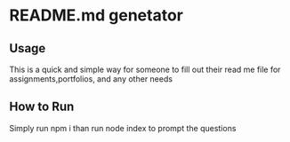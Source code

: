 # README.md genetator

## Usage
This is a quick and simple way for someone to fill out their read me file for assignments,portfolios, and any other needs

## How to Run
Simply run npm i 
than run node index to prompt the questions